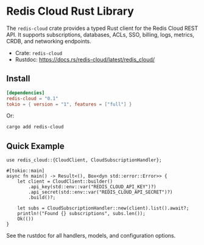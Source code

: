 # Redis Cloud Rust Library

The `redis-cloud` crate provides a typed Rust client for the Redis Cloud REST API. It supports subscriptions, databases, ACLs, SSO, billing, logs, metrics, CRDB, and networking endpoints.

- Crate: `redis-cloud`
- Rustdoc: https://docs.rs/redis-cloud/latest/redis_cloud/

## Install

```toml
[dependencies]
redis-cloud = "0.1"
tokio = { version = "1", features = ["full"] }
```

Or:

```bash
cargo add redis-cloud
```

## Quick Example

```rust,no_run
use redis_cloud::{CloudClient, CloudSubscriptionHandler};

#[tokio::main]
async fn main() -> Result<(), Box<dyn std::error::Error>> {
    let client = CloudClient::builder()
        .api_key(std::env::var("REDIS_CLOUD_API_KEY")?)
        .api_secret(std::env::var("REDIS_CLOUD_API_SECRET")?)
        .build()?;

    let subs = CloudSubscriptionHandler::new(client).list().await?;
    println!("Found {} subscriptions", subs.len());
    Ok(())
}
```

See the rustdoc for all handlers, models, and configuration options.

